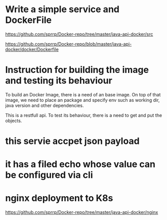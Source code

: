 # Write a simple service and DockerFile

https://github.com/sprrp/Docker-repo/tree/master/java-api-docker/src

https://github.com/sprrp/Docker-repo/blob/master/java-api-docker/docker/Dockerfile

# Instruction for building the image and testing its behaviour
To build an Docker Image, there is a need of an base image. On top of that image, we need to place an package and specify env such as working dir, java version and other dependencies. 

This is a restfull api. To test its behaviour, there is a need to get and put the objects.

# this servie accpet json payload

# it has a filed echo whose value can be configured via cli

# nginx deployment to K8s

https://github.com/sprrp/Docker-repo/tree/master/java-api-docker/nginx


